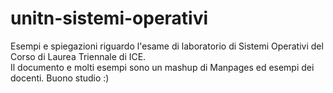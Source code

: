 # unitn-sistemi-operativi
Esempi e spiegazioni riguardo l'esame di laboratorio di Sistemi Operativi del Corso di Laurea Triennale di ICE.   
Il documento e molti esempi sono un mashup di Manpages ed esempi dei docenti. Buono studio :)

